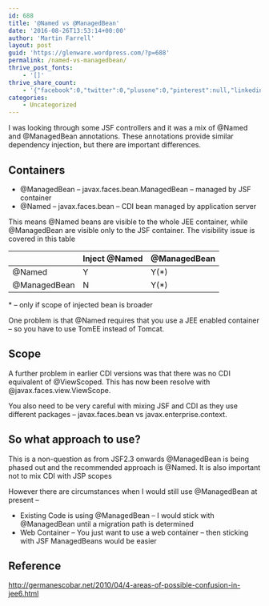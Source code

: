 ```yaml
---
id: 688
title: '@Named vs @ManagedBean'
date: '2016-08-26T13:53:14+00:00'
author: 'Martin Farrell'
layout: post
guid: 'https://glenware.wordpress.com/?p=688'
permalink: /named-vs-managedbean/
thrive_post_fonts:
    - '[]'
thrive_share_count:
    - '{"facebook":0,"twitter":0,"plusone":0,"pinterest":null,"linkedin":0,"total":0,"last_fetch":1549935276,"url":"https://www.javabullets.com/named-vs-managedbean/"}'
categories:
    - Uncategorized
---
```


I was looking through some JSF controllers and it was a mix of @Named and @ManagedBean annotations. These annotations provide similar dependency injection, but there are important differences.

## Containers

- @ManagedBean – javax.faces.bean.ManagedBean – managed by JSF container
- @Named – javax.faces.bean – CDI bean managed by application server

This means @Named beans are visible to the whole JEE container, while @ManagedBean are visible only to the JSF container. The visibility issue is covered in this table

|  | Inject @Named | @ManagedBean |
|---|---|---|
| @Named | Y | Y(\*) |
| @ManagedBean | N | Y(\*) |

\* – only if scope of injected bean is broader

One problem is that @Named requires that you use a JEE enabled container – so you have to use TomEE instead of Tomcat.

## Scope

A further problem in earlier CDI versions was that there was no CDI equivalent of @ViewScoped. This has now been resolve with @javax.faces.view.ViewScope.

You also need to be very careful with mixing JSF and CDI as they use different packages – javax.faces.bean vs javax.enterprise.context.

## So what approach to use?

This is a non-question as from JSF2.3 onwards @ManagedBean is being phased out and the recommended approach is @Named. It is also important not to mix CDI with JSP scopes

However there are circumstances when I would still use @ManagedBean at present –

- Existing Code is using @ManagedBean – I would stick with @ManagedBean until a migration path is determined
- Web Container – You just want to use a web container – then sticking with JSF ManagedBeans would be easier

## Reference

http://germanescobar.net/2010/04/4-areas-of-possible-confusion-in-jee6.html